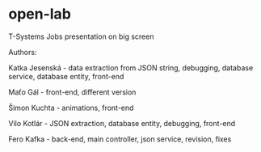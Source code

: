 # open-lab

T-Systems Jobs presentation on big screen

Authors:

Katka Jesenská - data extraction from JSON string, debugging, database service, database entity, front-end

Maťo Gál - front-end, different version

Šimon Kuchta - animations, front-end

Vilo Kotlár - JSON extraction, database entity, debugging, front-end

Fero Kafka - back-end, main controller, json service, revision, fixes
